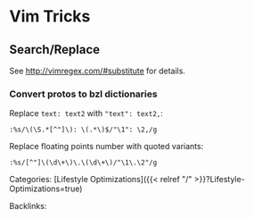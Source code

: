 # Vim Tricks


## Search/Replace

See http://vimregex.com/#substitute for details.

### Convert protos to bzl dictionaries

Replace `text: text2` with `"text": text2,`:
```
:%s/\(\S.*[^"]\): \(.*\)$/"\1": \2,/g
```

Replace floating points number with quoted variants:
```
:%s/[^"]\(\d\+\)\.\(\d\+\)/"\1\.\2"/g
```











Categories: [Lifestyle Optimizations]({{< relref "/" >}}?Lifestyle-Optimizations=true)

Backlinks: 